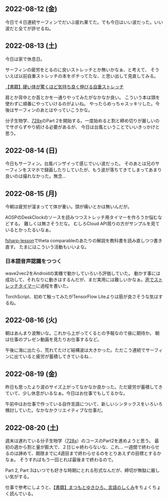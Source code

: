## 2022-08-12 (金)

今日で４日連続サーフィンでだいぶ疲れ果てた。でも今日はいい波だった。いい波だと全てが許せるね。

## 2022-08-13 (土)

今日は家で休息日。

サーフィンの疲労をとるのに良いストレッチとか無いかなぁ、と考えて、
そういえば以前自重ストレッチの本をポチってたな、と思い出して見直してみる。

[【書籍】硬い体が驚くほど気持ち良く伸びる自重ストレッチ](【書籍】硬い体が驚くほど気持ち良く伸びる自重ストレッチ.md)

肩とか背中とか首とかを一通りやってみたがなかなか良い。
こういう本は頭を使わずに順番にやっていけるのがよいね。
やったらめっちゃスッキリした。今後はサーフィンのあとはやっていこうかな。

分子生物学、[728x](728x.md)のPart 2を開始する。一度始めると割と締め切りが厳しいのでサボらずやり続ける必要があるが、
今日は台風ということでいいきっかけと思う。

## 2022-08-14 (日)

今日もサーフィン。台風バンザイって感じでいい波だった。
そのあとは兄のサーフィンをスマホで録画したりしていたが、もう波が落ちてきてしまってあまり良いのは撮れなかった。無念…

## 2022-08-15 (月)

今朝は疲労が溜まってて体が重い。頭が痛いとかは無いんだが。

AOSPのDeskClockのソースを読みつつストレッチ用タイマーを作ろうか悩むなどする。
難しくは無さそうだな。
むしろCloud API周りの方がサンプルを見ているとかったるいなぁ。

[fsharp-lesson](https://karino2.github.io/fsharp-lesson/toyrel.html)でtheta comparableのあたりの解説を教科書を読み直しつつ書き直す。
たまにはこういう活動もいいよな。

### 日本語音声認識をつつく

wave2vec2をAndroidの実機で動かしていろいろ評価していた。
動かす事には成功して、それなりに動きはするんだが、まだ実用には難しいかなぁ。[声でストレッチタイマー](声でストレッチタイマー.md)に過程を書いた。

TorchScript、初めて触ってみたがTensorFlow Liteよりは筋が良さそうな気はするね。

## 2022-08-16 (火)

朝はあんまり波無いな。これから上がってくるとの予報なので昼に期待か。
朝は仕事のプレゼン動画を見たりお仕事するなど。

午後に海に出たら、荒れてたけど結構波は大きかった。ただこう連続でサーフィンに出ていると疲労が蓄積してきているね…

## 2022-08-19 (金)

昨日も思ったより波のサイズ上がってなかなか良かった。ただ疲労が蓄積してきていて、少し休息がいるなぁ。今日はお仕事でもしてるかな。

午前中はお仕事で作っている自作言語について、新しいシンタックスをいろいろ検討していた。なかなかクリエイティブな仕事だ。

## 2022-08-20 (土)

週末は遅れている分子生物学（[728x](728x.md)）のコースのPart2を進めようと思う。
最初の週から割と量が膨大で、２日じゃ終わらないな、これ…
一週間で終わらせるのは諦めて、期限までに4週目まで終わらせるのをとりあえずの目標とするかなぁ。
そうすればもう一回とれば最後まで終わるので。

Part 2, Part 3はいつでも好きな時期にとれる形式なんだが、締切が無駄に厳しい気がする。

仕事で参考にしようと、[【書籍】まつもとゆきひろ、言語のしくみ](【書籍】まつもとゆきひろ、言語のしくみ.md)をちょくちょく読んでいる。